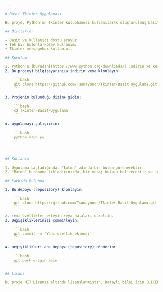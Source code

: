 ```yaml
---

# Basit Tkinter Uygulaması

Bu proje, Python'un Tkinter kütüphanesi kullanılarak oluşturulmuş basit bir masaüstü uygulamasını içerir. Uygulama, bir pencere oluşturur ve kullanıcıya bir buton aracılığıyla selamlama mesajı gösterir.

## Özellikler

- Basit ve kullanıcı dostu arayüz.
- Tek bir butonla kolay kullanım.
- Tkinter messagebox kullanımı.

## Kurulum

1. Python'u [buradan](https://www.python.org/downloads/) indirin ve kurun. (Python 3 önerilir.)
2. Bu projeyi bilgisayarınıza indirin veya klonlayın:

    ```bash
    git clone https://github.com/Tsunayunon/Tkinter-Basit-Uygulama.git
    ```

3. Projenin bulunduğu dizine gidin:

    ```bash
    cd Tkinter-Basit-Uygulama
    ```

4. Uygulamayı çalıştırın:

    ```bash
    python main.py
    ```



## Kullanım

1. Uygulama başladığında, "Buton" adında bir buton görünecektir.
2. "Buton" butonuna tıkladığınızda, bir mesaj kutusu belirecektir ve içeriği "Heyy \n Naaberr.." olacaktır.

## Katkıda Bulunma

1. Bu depoyu (repository) klonlayın:

    ```bash
    git clone https://github.com/Tsunayunon/Tkinter-Basit-Uygulama.git
    ```

2. Yeni özellikler ekleyin veya hataları düzeltin.
3. Değişikliklerinizi commitleyin:

    ```bash
    git commit -m 'Yeni özellik eklendi'
    ```

4. Değişiklikleri ana depoya (repository) gönderin:

    ```bash
    git push origin main
    ```

## Lisans

Bu proje MIT Lisansı altında lisanslanmıştır. Detaylı bilgi için [LICENSE](LICENSE) dosyasına bakınız.
---
```

